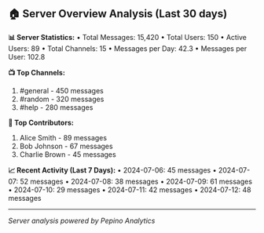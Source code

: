 ## 🏠 Server Overview Analysis (Last 30 days)

**📊 Server Statistics:**
• Total Messages: 15,420
• Total Users: 150
• Active Users: 89
• Total Channels: 15
• Messages per Day: 42.3
• Messages per User: 102.8

**📺 Top Channels:**
1. #general - 450 messages
2. #random - 320 messages
3. #help - 280 messages

**👥 Top Contributors:**
1. Alice Smith - 89 messages
2. Bob Johnson - 67 messages
3. Charlie Brown - 45 messages

**📈 Recent Activity (Last 7 Days):**
• 2024-07-06: 45 messages
• 2024-07-07: 52 messages
• 2024-07-08: 38 messages
• 2024-07-09: 61 messages
• 2024-07-10: 29 messages
• 2024-07-11: 42 messages
• 2024-07-12: 48 messages

---
*Server analysis powered by Pepino Analytics*